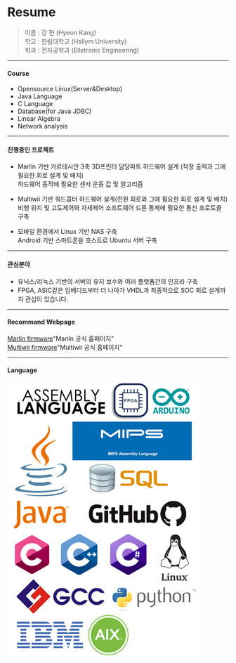  Resume
===========

> 이름 : 강 현 (Hyeon Kang)  
> 학교 : 한림대학교 (Hallym University)  
> 학과 : 전자공학과 (Elletronic Engineering)  
- - -

#### Course
* Opensource Linux(Server&Desktop)
* Java Language
* C Language
* Database(for Java JDBC)
* Linear Algebra
* Network analysis  
- - -

#### 진행중인 프로젝트
* Marlin 기반 카르테시안 3축 3D프린터
 담당파트
 하드웨어 설계 (적정 출력과 그에 필요한 회로 설계 및 배치)  
 하드웨어 동작에 필요한 센서 운동 값 및 알고리즘
  
* Multiwii 기반 쿼드콥터
 하드웨어 설계(전원 회로와 그에 필요한 회로 설계 및 배치)  
 비행 위치 및 고도제어와 자세제어 소프트웨어
 드론 통제에 필요한 통신 프로토콜 구축
 
* 모바일 환경에서 Linux 기반 NAS 구축  
 Android 기반 스마트폰을 호스트로 Ubuntu 서버 구축
- - -

#### 관심분야
 * 유닉스/리눅스 기반의 서버의 유지 보수와 여러 플랫폼간의 인프라 구축  
 * FPGA, ASIC같은 임베디드부터 더 나아가 VHDL과 최종적으로 SOC 회로 설계까지 관심이 있습니다.
- - -

#### Recommand Webpage
[Marlin firmware](http://marlinfw.org/)"Mariln 공식 홈페이지"  
[Multiwii firmware](http://www.multiwii.com/)"Multiwii 공식 홈페이지"  

- - -
#### Language
![Alt text](/asdfaaa.png)

